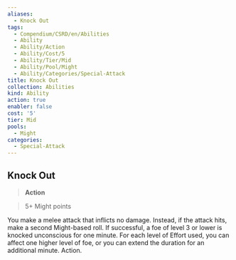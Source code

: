 ```yaml
---
aliases:
  - Knock Out
tags:
  - Compendium/CSRD/en/Abilities
  - Ability
  - Ability/Action
  - Ability/Cost/5
  - Ability/Tier/Mid
  - Ability/Pool/Might
  - Ability/Categories/Special-Attack
title: Knock Out
collection: Abilities
kind: Ability
action: true
enabler: false
cost: '5'
tier: Mid
pools:
  - Might
categories:
  - Special-Attack
---
```

## Knock Out    
>**Action**    
>5+ Might points  
    
You make a melee attack that inflicts no damage. Instead, if the attack hits, make a second Might-based roll. If successful, a foe of level 3 or lower is knocked unconscious for one minute. For each level of Effort used, you can affect one higher level of foe, or you can extend the duration for an additional minute. Action.